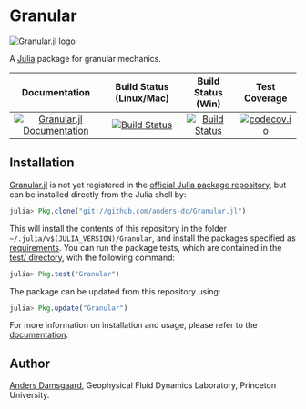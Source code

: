 # Granular

![Granular.jl 
logo](https://github.com/anders-dc/Granular.jl/raw/master/docs/src/assets/logo.gif)

A [Julia](https://julialang.org) package for granular mechanics.

| Documentation | Build Status (Linux/Mac) | Build Status (Win) | Test Coverage |
|:-------------:|:------------------------:|:------------------:|:-------------:|
|[![Granular.jl Documentation](https://img.shields.io/badge/docs-latest-blue.svg)](https://anders-dc.github.io/Granular.jl/latest) | [![Build Status](https://travis-ci.org/anders-dc/Granular.jl.svg?branch=master)](https://travis-ci.org/anders-dc/Granular.jl) | [![Build Status](https://ci.appveyor.com/api/projects/status/github/anders-dc/Granular.jl?svg=true)](https://ci.appveyor.com/project/anders-dc/seaice-jl/) | [![codecov.io](http://codecov.io/github/anders-dc/Granular.jl/coverage.svg?branch=master)](http://codecov.io/github/anders-dc/Granular.jl?branch=master) |

## Installation
[Granular.jl](https://github.com/anders-dc/Granular.jl) is not yet registered 
in the [official Julia package repository](https://pkg.julialang.org), but can 
be installed directly from the Julia shell by:

```julia
julia> Pkg.clone("git://github.com/anders-dc/Granular.jl")
```

This will install the contents of this repository in the folder 
`~/.julia/v$(JULIA_VERSION)/Granular`, and install the packages specified as 
[requirements](REQUIRE). You can run the package tests, which are contained in
the [test/ directory](test/), with the following command:

```julia
julia> Pkg.test("Granular")
```

The package can be updated from this repository using:

```julia
julia> Pkg.update("Granular")
```

For more information on installation and usage, please refer to the [documentation](https://anders-dc.github.io/Granular.jl/latest).

## Author
[Anders Damsgaard](https://adamsgaard.dk), Geophysical Fluid Dynamics Laboratory, Princeton University.
